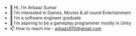 - 👋 Hi, I’m Arbaaz Sumar
- 👀 I’m interested in Games, Movies & all round Entertainment 
- 🌱 I’m a software engineer graduate
- 💞️ I’m aspiring to be a gameplay programmer mostly in Unity
- 📫 How to reach me - arbaaz970@gmail.com

<!---
arbaaz-77/arbaaz-77 is a ✨ special ✨ repository because its `README.md` (this file) appears on your GitHub profile.
You can click the Preview link to take a look at your changes.
--->
